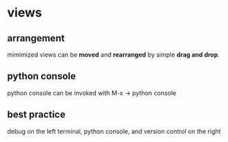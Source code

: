 # views

## arrangement
mimimized views can be **moved** and **rearranged** by simple **drag and drop**.

## python console
python console can be invoked with M-x -> python console

## best practice
debug on the left
terminal, python console, and version control on the right
